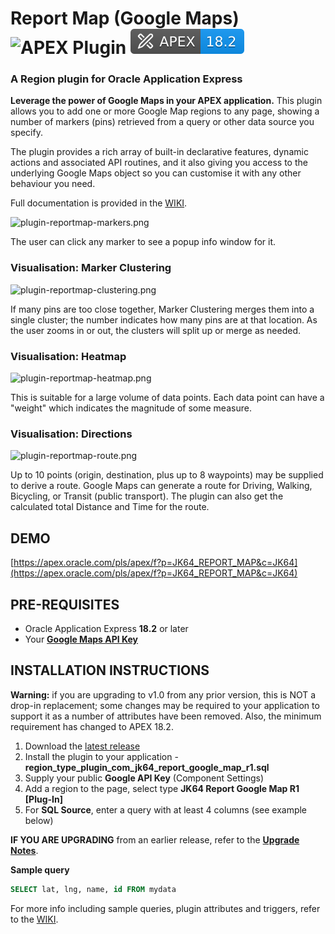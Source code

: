 # Report Map (Google Maps) ![APEX Plugin](https://cdn.rawgit.com/Dani3lSun/apex-github-badges/b7e95341/badges/apex-plugin-badge.svg) ![APEX 18.2](https://github.com/Dani3lSun/apex-github-badges/blob/master/badges/apex-18_2-badge.svg)

### A Region plugin for Oracle Application Express

**Leverage the power of Google Maps in your APEX application.** This plugin allows you to add one or more Google Map regions to any page, showing a number of markers (pins) retrieved from a query or other data source you specify.

The plugin provides a rich array of built-in declarative features, dynamic actions and associated API routines, and it also giving you access to the underlying Google Maps object so you can customise it with any other behaviour you need.

Full documentation is provided in the [WIKI](https://github.com/jeffreykemp/jk64-plugin-reportmap/wiki).

![plugin-reportmap-markers.png](https://raw.githubusercontent.com/jeffreykemp/jk64-plugin-reportmap/release-1-0/images/plugin-reportmap-markers.png)

The user can click any marker to see a popup info window for it.

### Visualisation: Marker Clustering

![plugin-reportmap-clustering.png](https://raw.githubusercontent.com/jeffreykemp/jk64-plugin-reportmap/release-1-0/images/plugin-reportmap-clustering.png)

If many pins are too close together, Marker Clustering merges them into a single cluster; the number indicates how many pins are at that location. As the user zooms in or out, the clusters will split up or merge as needed.

### Visualisation: Heatmap

![plugin-reportmap-heatmap.png](https://raw.githubusercontent.com/jeffreykemp/jk64-plugin-reportmap/release-1-0/images/plugin-reportmap-heatmap.png)

This is suitable for a large volume of data points. Each data point can have a "weight" which indicates the magnitude of some measure.

### Visualisation: Directions

![plugin-reportmap-route.png](https://raw.githubusercontent.com/jeffreykemp/jk64-plugin-reportmap/release-1-0/images/plugin-reportmap-route.png)

Up to 10 points (origin, destination, plus up to 8 waypoints) may be supplied to derive a route. Google Maps can generate a route for Driving, Walking, Bicycling, or Transit (public transport). The plugin can also get the calculated total Distance and Time for the route.

## DEMO

[https://apex.oracle.com/pls/apex/f?p=JK64_REPORT_MAP&c=JK64](https://apex.oracle.com/pls/apex/f?p=JK64_REPORT_MAP&c=JK64)

## PRE-REQUISITES

* Oracle Application Express **18.2** or later
* Your **[Google Maps API Key](https://developers.google.com/maps/documentation/javascript/get-api-key#get-an-api-key)**

## INSTALLATION INSTRUCTIONS

**Warning:** if you are upgrading to v1.0 from any prior version, this is NOT a drop-in replacement; some changes may be required to your application to support it as a number of attributes have been removed. Also, the minimum requirement has changed to APEX 18.2.

1. Download the [latest release](https://github.com/jeffreykemp/jk64-plugin-reportmap/releases/latest)
2. Install the plugin to your application - **region_type_plugin_com_jk64_report_google_map_r1.sql**
3. Supply your public **Google API Key** (Component Settings)
4. Add a region to the page, select type **JK64 Report Google Map R1 [Plug-In]**
5. For **SQL Source**, enter a query with at least 4 columns (see example below)

**IF YOU ARE UPGRADING** from an earlier release, refer to the **[Upgrade Notes](https://github.com/jeffreykemp/jk64-plugin-reportmap/wiki/Upgrading)**.

**Sample query**

```sql
SELECT lat, lng, name, id FROM mydata
```

For more info including sample queries, plugin attributes and triggers, refer to the [WIKI](https://github.com/jeffreykemp/jk64-plugin-reportmap/wiki).
